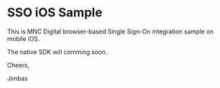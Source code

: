 # SSO iOS Sample

This is MNC Digital browser-based Single Sign-On integration sample on mobile iOS.

The native SDK will comming soon.

Cheers,

Jimbas

